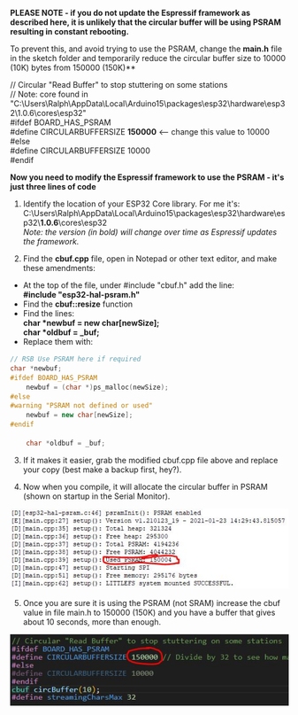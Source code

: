 **PLEASE NOTE - if you do not update the Espressif framework as described here, it is unlikely that the circular buffer will be using PSRAM resulting in constant rebooting.**  

To prevent this, and avoid trying to use the PSRAM, change the **main.h** file in the sketch folder and temporarily reduce the circular buffer size to 10000 (10K) bytes from 150000 (150K)**

// Circular "Read Buffer" to stop stuttering on some stations  
// Note: core found in "C:\Users\Ralph\AppData\Local\Arduino15\packages\esp32\hardware\esp32\1.0.6\cores\esp32"  
#ifdef BOARD_HAS_PSRAM  
#define CIRCULARBUFFERSIZE **150000**  <-- change this value to 10000  
#else  
#define CIRCULARBUFFERSIZE 10000  
#endif  

**Now you need to modify the Espressif framework to use the PSRAM - it's just three lines of code**

1. Identify the location of your ESP32 Core library. For me it's:
C:\Users\Ralph\AppData\Local\Arduino15\packages\esp32\hardware\esp32\\**1.0.6**\cores\esp32  
*Note: the version (in bold) will change over time as Espressif updates the framework.*

2. Find the **cbuf.cpp** file, open in Notepad or other text editor, and make these amendments:

  * At the top of the file, under #include "cbuf.h" add the line:  
    **#include "esp32-hal-psram.h"**  
  * Find the **cbuf::resize** function
  * Find the lines:  
    **char \*newbuf = new char[newSize];**  
    **char \*oldbuf = \_buf;**  
  * Replace them with:  
```cpp
// RSB Use PSRAM here if required  
char *newbuf;
#ifdef BOARD_HAS_PSRAM
    newbuf = (char *)ps_malloc(newSize);
#else
#warning "PSRAM not defined or used"
    newbuf = new char[newSize];
#endif

    char *oldbuf = _buf;
```
3. If it makes it easier, grab the modified cbuf.cpp file above and replace your copy (best make a backup first, hey?).

4. Now when you compile, it will allocate the circular buffer in PSRAM (shown on startup in the Serial Monitor).

<img src="images/UsingCircBuffer.JPG">

5. Once you are sure it is using the PSRAM (not SRAM) increase the cbuf value in file main.h to 150000 (150K) and you have a buffer that gives about 10 seconds, more than enough.
  
<img src="images/main.h_edits.JPG">
